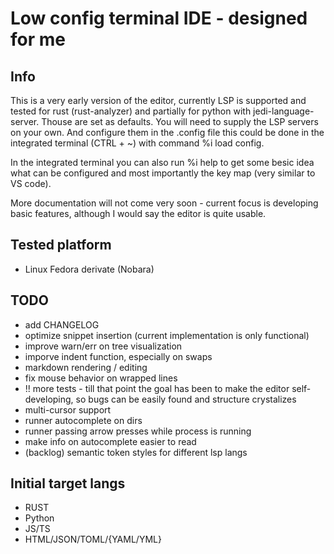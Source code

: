 # Low config terminal IDE - designed for me

## Info

This is a very early version of the editor, currently LSP is supported and tested for rust (rust-analyzer) and partially for python with jedi-language-server. Thouse are set as defaults. You will need to supply the LSP servers on your own. And configure them in the .config file this could be done in the integrated terminal (CTRL + ~) with command %i load config.

In the integrated terminal you can also run %i help to get some besic idea what can be configured and most importantly the key map (very similar to VS code).

More documentation will not come very soon - current focus is developing basic features, although I would say the editor is quite usable.

## Tested platform

- Linux Fedora derivate (Nobara)

## TODO

- add CHANGELOG
- optimize snippet insertion (current implementation is only functional)
- improve warn/err on tree visualization
- imporve indent function, especially on swaps
- markdown rendering / editing
- fix mouse behavior on wrapped lines
- !! more tests - till that point the goal has been to make the editor self-developing, so bugs can be easily found and structure crystalizes
- multi-cursor support
- runner autocomplete on dirs
- runner passing arrow presses while process is running
- make info on autocomplete easier to read
- (backlog) semantic token styles for different lsp langs

## Initial target langs

- RUST
- Python
- JS/TS
- HTML/JSON/TOML/{YAML/YML}
